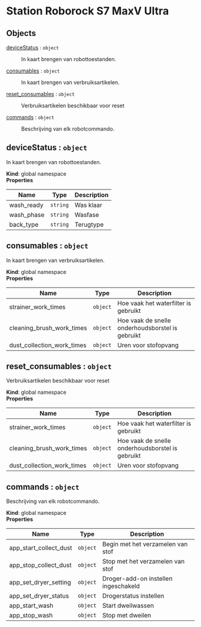 # Station Roborock S7 MaxV Ultra

## Objects

<dl>
<dt><a href="#deviceStatus">deviceStatus</a> : <code>object</code></dt>
<dd><p>In kaart brengen van robottoestanden.</p>
</dd>
<dt><a href="#consumables">consumables</a> : <code>object</code></dt>
<dd><p>In kaart brengen van verbruiksartikelen.</p>
</dd>
<dt><a href="#reset_consumables">reset_consumables</a> : <code>object</code></dt>
<dd><p>Verbruiksartikelen beschikbaar voor reset</p>
</dd>
<dt><a href="#commands">commands</a> : <code>object</code></dt>
<dd><p>Beschrijving van elk robotcommando.</p>
</dd>
</dl>

<a name="deviceStatus"></a>

## deviceStatus : <code>object</code>
In kaart brengen van robottoestanden.

**Kind**: global namespace  
**Properties**

| Name | Type | Description |
| --- | --- | --- |
| wash_ready | <code>string</code> | Was klaar |
| wash_phase | <code>string</code> | Wasfase |
| back_type | <code>string</code> | Terugtype |

<a name="consumables"></a>

## consumables : <code>object</code>
In kaart brengen van verbruiksartikelen.

**Kind**: global namespace  
**Properties**

| Name | Type | Description |
| --- | --- | --- |
| strainer_work_times | <code>object</code> | Hoe vaak het waterfilter is gebruikt |
| cleaning_brush_work_times | <code>object</code> | Hoe vaak de snelle onderhoudsborstel is gebruikt |
| dust_collection_work_times | <code>object</code> | Uren voor stofopvang |

<a name="reset_consumables"></a>

## reset\_consumables : <code>object</code>
Verbruiksartikelen beschikbaar voor reset

**Kind**: global namespace  
**Properties**

| Name | Type | Description |
| --- | --- | --- |
| strainer_work_times | <code>object</code> | Hoe vaak het waterfilter is gebruikt |
| cleaning_brush_work_times | <code>object</code> | Hoe vaak de snelle onderhoudsborstel is gebruikt |
| dust_collection_work_times | <code>object</code> | Uren voor stofopvang |

<a name="commands"></a>

## commands : <code>object</code>
Beschrijving van elk robotcommando.

**Kind**: global namespace  
**Properties**

| Name | Type | Description |
| --- | --- | --- |
| app_start_collect_dust | <code>object</code> | Begin met het verzamelen van stof |
| app_stop_collect_dust | <code>object</code> | Stop met het verzamelen van stof |
| app_set_dryer_setting | <code>object</code> | Droger-add-on instellen ingeschakeld |
| app_set_dryer_status | <code>object</code> | Drogerstatus instellen |
| app_start_wash | <code>object</code> | Start dweilwassen |
| app_stop_wash | <code>object</code> | Stop met dweilen |

